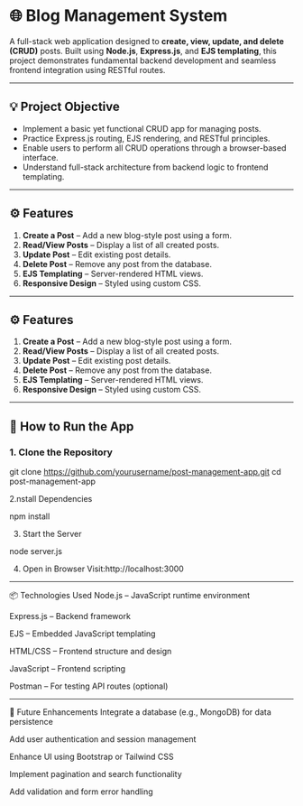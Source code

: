 # 🌐 Blog Management System

A full-stack web application designed to **create, view, update, and delete (CRUD)** posts. Built using **Node.js**, **Express.js**, and **EJS templating**, this project demonstrates fundamental backend development and seamless frontend integration using RESTful routes.

---

## 💡 Project Objective

- Implement a basic yet functional CRUD app for managing posts.
- Practice Express.js routing, EJS rendering, and RESTful principles.
- Enable users to perform all CRUD operations through a browser-based interface.
- Understand full-stack architecture from backend logic to frontend templating.

---

## ⚙️ Features

1. **Create a Post** – Add a new blog-style post using a form.
2. **Read/View Posts** – Display a list of all created posts.
3. **Update Post** – Edit existing post details.
4. **Delete Post** – Remove any post from the database.
5. **EJS Templating** – Server-rendered HTML views.
6. **Responsive Design** – Styled using custom CSS.

---

## ⚙️ Features

1. **Create a Post** – Add a new blog-style post using a form.
2. **Read/View Posts** – Display a list of all created posts.
3. **Update Post** – Edit existing post details.
4. **Delete Post** – Remove any post from the database.
5. **EJS Templating** – Server-rendered HTML views.
6. **Responsive Design** – Styled using custom CSS.

---

## 🚀 How to Run the App

### 1. Clone the Repository

git clone https://github.com/yourusername/post-management-app.git
cd post-management-app

2.nstall Dependencies

npm install

3. Start the Server

node server.js

4. Open in Browser
Visit:http://localhost:3000

---

📦 Technologies Used
Node.js – JavaScript runtime environment

Express.js – Backend framework

EJS – Embedded JavaScript templating

HTML/CSS – Frontend structure and design

JavaScript – Frontend scripting

Postman – For testing API routes (optional)

---

🔧 Future Enhancements
Integrate a database (e.g., MongoDB) for data persistence

Add user authentication and session management

Enhance UI using Bootstrap or Tailwind CSS

Implement pagination and search functionality

Add validation and form error handling


